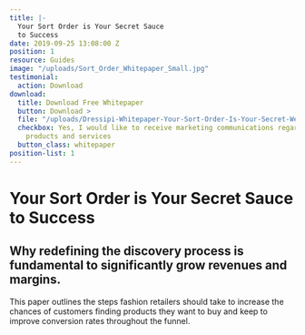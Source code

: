```yaml
---
title: |-
  Your Sort Order is Your Secret Sauce
  to Success
date: 2019-09-25 13:08:00 Z
position: 1
resource: Guides
image: "/uploads/Sort_Order_Whitepaper_Small.jpg"
testimonial:
  action: Download
download:
  title: Download Free Whitepaper
  button: Download >
  file: "/uploads/Dressipi-Whitepaper-Your-Sort-Order-Is-Your-Secret-Weapon-To-Success-5e4ec9.pdf"
  checkbox: Yes, I would like to receive marketing communications regarding Dressipi
    products and services
  button_class: whitepaper
position-list: 1
---
```


# Your Sort Order is Your Secret Sauce to Success

## Why redefining the discovery process is fundamental to significantly grow revenues and margins.

This paper outlines the steps fashion retailers should take to increase the chances of customers finding products they want to buy and keep to improve conversion rates throughout the funnel.
